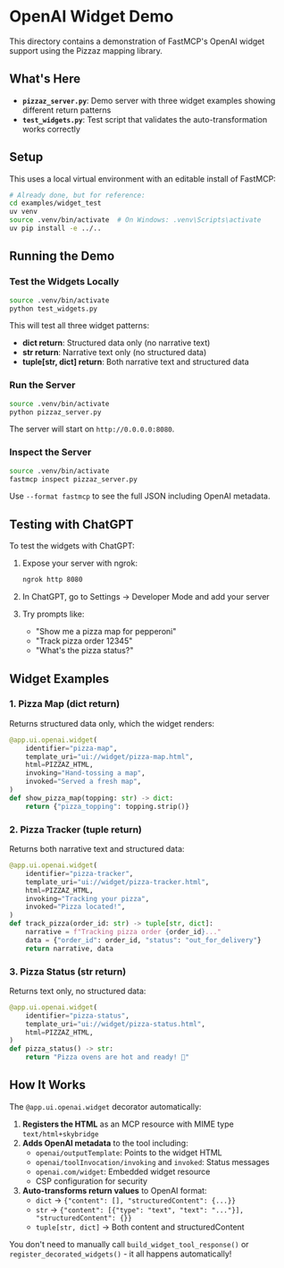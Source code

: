 # OpenAI Widget Demo

This directory contains a demonstration of FastMCP's OpenAI widget support using the Pizzaz mapping library.

## What's Here

- **`pizzaz_server.py`**: Demo server with three widget examples showing different return patterns
- **`test_widgets.py`**: Test script that validates the auto-transformation works correctly

## Setup

This uses a local virtual environment with an editable install of FastMCP:

```bash
# Already done, but for reference:
cd examples/widget_test
uv venv
source .venv/bin/activate  # On Windows: .venv\Scripts\activate
uv pip install -e ../..
```

## Running the Demo

### Test the Widgets Locally

```bash
source .venv/bin/activate
python test_widgets.py
```

This will test all three widget patterns:
- **dict return**: Structured data only (no narrative text)
- **str return**: Narrative text only (no structured data)
- **tuple[str, dict] return**: Both narrative text and structured data

### Run the Server

```bash
source .venv/bin/activate
python pizzaz_server.py
```

The server will start on `http://0.0.0.0:8080`.

### Inspect the Server

```bash
source .venv/bin/activate
fastmcp inspect pizzaz_server.py
```

Use `--format fastmcp` to see the full JSON including OpenAI metadata.

## Testing with ChatGPT

To test the widgets with ChatGPT:

1. Expose your server with ngrok:
   ```bash
   ngrok http 8080
   ```

2. In ChatGPT, go to Settings → Developer Mode and add your server

3. Try prompts like:
   - "Show me a pizza map for pepperoni"
   - "Track pizza order 12345"
   - "What's the pizza status?"

## Widget Examples

### 1. Pizza Map (dict return)

Returns structured data only, which the widget renders:

```python
@app.ui.openai.widget(
    identifier="pizza-map",
    template_uri="ui://widget/pizza-map.html",
    html=PIZZAZ_HTML,
    invoking="Hand-tossing a map",
    invoked="Served a fresh map",
)
def show_pizza_map(topping: str) -> dict:
    return {"pizza_topping": topping.strip()}
```

### 2. Pizza Tracker (tuple return)

Returns both narrative text and structured data:

```python
@app.ui.openai.widget(
    identifier="pizza-tracker",
    template_uri="ui://widget/pizza-tracker.html",
    html=PIZZAZ_HTML,
    invoking="Tracking your pizza",
    invoked="Pizza located!",
)
def track_pizza(order_id: str) -> tuple[str, dict]:
    narrative = f"Tracking pizza order {order_id}..."
    data = {"order_id": order_id, "status": "out_for_delivery"}
    return narrative, data
```

### 3. Pizza Status (str return)

Returns text only, no structured data:

```python
@app.ui.openai.widget(
    identifier="pizza-status",
    template_uri="ui://widget/pizza-status.html",
    html=PIZZAZ_HTML,
)
def pizza_status() -> str:
    return "Pizza ovens are hot and ready! 🍕"
```

## How It Works

The `@app.ui.openai.widget` decorator automatically:

1. **Registers the HTML** as an MCP resource with MIME type `text/html+skybridge`
2. **Adds OpenAI metadata** to the tool including:
   - `openai/outputTemplate`: Points to the widget HTML
   - `openai/toolInvocation/invoking` and `invoked`: Status messages
   - `openai.com/widget`: Embedded widget resource
   - CSP configuration for security
3. **Auto-transforms return values** to OpenAI format:
   - `dict` → `{"content": [], "structuredContent": {...}}`
   - `str` → `{"content": [{"type": "text", "text": "..."}], "structuredContent": {}}`
   - `tuple[str, dict]` → Both content and structuredContent

You don't need to manually call `build_widget_tool_response()` or `register_decorated_widgets()` - it all happens automatically!

